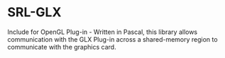 SRL-GLX
=======

Include for OpenGL Plug-in - Written in Pascal, this library allows communication with the GLX Plug-in across a shared-memory region to communicate with the graphics card.
